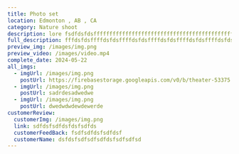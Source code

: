 ```yaml
---
title: Photo set
location: Edmonton , AB , CA
category: Nature shoot
description: lore fsdfdsfdsffffffffffffffffffffffffffffffffffffffffffffff
full_description: fffdsfdsffffdsfdsffffdsfdsffffdsfdsffffdsfdsffffdsfdsffffdsfdsffffdsfdsffffdsfdsffffdsfdsffffdsfdsffffdsfdsffffdsfdsf
preview_img: /images/img.png
preview_video: /images/video.mp4
complete_date: 2024-05-22
all_imgs:
  - imgUrl: /images/img.png
    postUrl: https://firebasestorage.googleapis.com/v0/b/theater-53375.appspot.com/o/eventsImgs%2Fnatali%2FScreenshot%20from%202024-05-06%2016-48-26.png?alt=media&token=68ef7d73-5e1c-4e3a-a420-aa760f23304b
  - imgUrl: /images/img.png
    postUrl: sadrdesadwedwe
  - imgUrl: /images/img.png
    postUrl: dwedwdwdewdewerde
customerReview:
  customerImg: /images/img.png
  link: sdfdsfsdfdsfdsfsdfds
  customerFeedBack: fsdfsdfdsfsdfdsf
  customerName: dsfdsfsdfsdfsdfdsfsdfsdfsd
---
```

